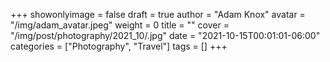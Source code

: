 +++
showonlyimage = false
draft = true
author = "Adam Knox"
avatar = "/img/adam_avatar.jpeg"
weight = 0
title = ""
cover = "/img/post/photography/2021_10/.jpg"
date = "2021-10-15T00:01:01-06:00"
categories = ["Photography", "Travel"]
tags = []
+++
<!--more-->

